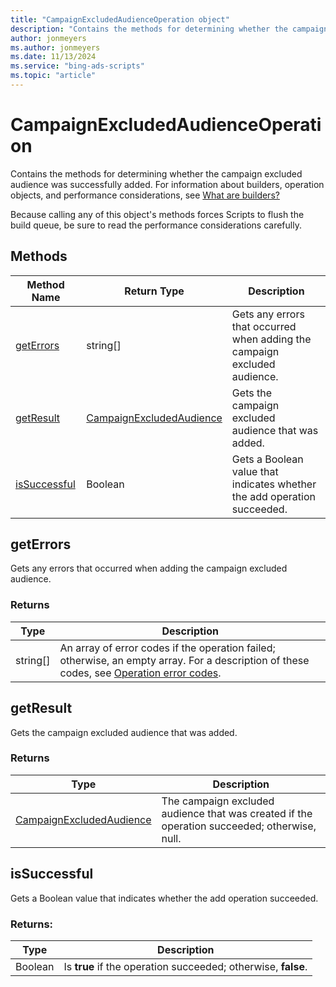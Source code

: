 ```yaml
---
title: "CampaignExcludedAudienceOperation object"
description: "Contains the methods for determining whether the campaign excluded audience was successfully added."
author: jonmeyers
ms.author: jonmeyers
ms.date: 11/13/2024
ms.service: "bing-ads-scripts"
ms.topic: "article"
---
```


# CampaignExcludedAudienceOperation

Contains the methods for determining whether the campaign excluded audience was successfully added. For information about builders, operation objects, and performance considerations, see [What are builders?](../concepts/builders.md)

Because calling any of this object's methods forces Scripts to flush the build queue, be sure to read the performance considerations carefully.


## Methods
|Method Name|Return Type|Description|
|-|-|-
[getErrors](#geterrors)|string[]|Gets any errors that occurred when adding the campaign excluded audience.
[getResult](#getresult)|[CampaignExcludedAudience](./CampaignExcludedAudience.md)|Gets the campaign excluded audience that was added.
[isSuccessful](#issuccessful)|Boolean|Gets a Boolean value that indicates whether the add operation succeeded.

## <a name="geterrors"></a>getErrors
Gets any errors that occurred when adding the campaign excluded audience.

### Returns
|Type|Description|
|-|-
string[]|An array of error codes if the operation failed; otherwise, an empty array. For a description of these codes, see [Operation error codes](/advertising/guides/operation-error-codes).

## <a name="getresult"></a>getResult
Gets the campaign excluded audience that was added.

### Returns
|Type|Description|
|-|-
[CampaignExcludedAudience](./CampaignExcludedAudience.md)|The campaign excluded audience that was created if the operation succeeded; otherwise, null.

## <a name="issuccessful"></a>isSuccessful
Gets a Boolean value that indicates whether the add operation succeeded.

### Returns:
|Type|Description|
|-|-
Boolean|Is **true** if the operation succeeded; otherwise, **false**.

